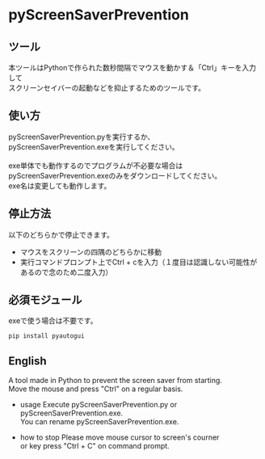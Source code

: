 # pyScreenSaverPrevention
## ツール
本ツールはPythonで作られた数秒間隔でマウスを動かす＆「Ctrl」キーを入力して<br>
スクリーンセイバーの起動などを抑止するためのツールです。

## 使い方
pyScreenSaverPrevention.pyを実行するか、<br>
pyScreenSaverPrevention.exeを実行してください。<br>
<br>
exe単体でも動作するのでプログラムが不必要な場合はpyScreenSaverPrevention.exeのみをダウンロードしてください。<br>
exe名は変更しても動作します。

## 停止方法
以下のどちらかで停止できます。
- マウスをスクリーンの四隅のどちらかに移動
- 実行コマンドプロンプト上でCtrl + cを入力（１度目は認識しない可能性があるので念のため二度入力）

## 必須モジュール
exeで使う場合は不要です。
```
pip install pyautogui
```

## English
A tool made in Python to prevent the screen saver from starting.<br>
Move the mouse and press "Ctrl" on a regular basis.

- usage
Execute pyScreenSaverPrevention.py or pyScreenSaverPrevention.exe.<br>
You can rename pyScreenSaverPrevention.exe.

- how to stop
Please move mouse cursor to screen's courner<br>
or key press "Ctrl + C" on command prompt.
